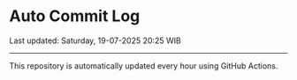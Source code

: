 # Auto Commit Log

Last updated: Saturday, 19-07-2025 20:25 WIB

---

This repository is automatically updated every hour using GitHub Actions.

